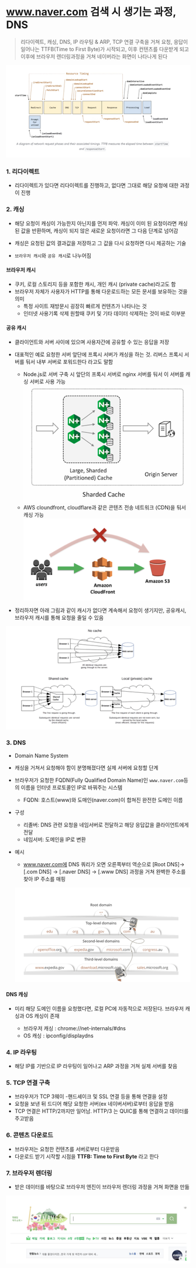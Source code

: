 # www.naver.com 검색 시 생기는 과정, DNS

> 리다이렉트, 캐싱, DNS, IP 라우팅 & ARP, TCP 연결 구축을 거쳐 요청, 응답이 일어나는 TTFB(Time to First Byte)가 시작되고, 이후 컨텐츠를 다운받게 되고 이후에 브라우저 렌더링과정을 거쳐 네이버라는 화면이 나타나게 된다

![Alt text](image.png)

### 1. 리다이렉트

- 리다이렉트가 있다면 리다이렉트를 진행하고, 없다면 그대로 해당 요청에 대한 과정이 진행

### 2. 캐싱

- 해당 요청이 캐싱이 가능한지 아닌지를 먼저 파악. 캐싱이 이미 된 요청이라면 캐싱된 값을 반환하며, 캐싱이 되지 않은 새로운 요청이라면 그 다음 단계로 넘어감

- 캐싱은 요청된 값의 결과값을 저장하고 그 값을 다시 요청하면 다시 제공하는 기술
- `브라우저 캐시`와 `공유 캐시`로 나누어짐

#### 브라우저 캐시

- 쿠키, 로컬 스토리지 등을 포함한 캐시, 개인 캐시 (private cache)라고도 함
- 브라우저 자체가 사용자가 HTTP를 통해 다운로드하는 모든 문서를 보유하는 것을 의미
  - 특정 사이트 재방문시 굉장히 빠르게 컨텐츠가 나타나는 것
  - 인터넷 사용기록 삭제 원할때 쿠키 및 기타 데이터 삭제하는 것이 바로 이부분

#### 공유 캐시

- 클라이언트와 서버 사이에 있으며 사용자간에 공유할 수 있는 응답을 저장

- 대표적인 예로 요청한 서버 앞단에 프록시 서버가 캐싱을 하는 것. 리버스 프록시 서버를 둬서 내부 서버로 포워드한다 라고도 말함

  - Node.js로 서버 구축 시 앞단의 프록시 서버로 nginx 서버를 둬서 이 서버를 캐싱 서버로 사용 가능
    ![Alt text](image-1.png)
  - AWS cloundfront, cloudflare과 같은 콘텐츠 전송 네트워크 (CDN)을 둬서 캐싱 가능
    ![Alt text](image-2.png)

- 정리하자면 아래 그림과 같이 캐시가 없다면 계속해서 요청이 생기지만, 공유캐시, 브라우저 캐시를 통해 요청을 줄일 수 있음

![Alt text](image-3.png)

### 3. DNS

- Domain Name System
- 캐싱을 거쳐서 요청해야 함이 분명해졌다면 실제 서버에 요청할 단계
- 브라우저가 요청한 FQDN(Fully Qualified Domain Name)인 `www.naver.com`등의 이름을 인터넷 프로토콜인 IP로 바꿔주는 시스템

  - FQDN: 호스트(www)와 도매인(naver.com)이 합쳐진 완전한 도메인 이름

- 구성

  - 리졸버: DNS 관련 요청을 네임서버로 전달하고 해당 응답값을 클라이언트에게 전달
  - 네임서버: 도메인을 IP로 변환

- 예시

  - www.naver.com에 DNS 쿼리가 오면 오른쪽부터 역순으로 [Root DNS]→ [.com DNS] → [.naver DNS] → [.www DNS] 과정을 거쳐 완벽한 주소를 찾아 IP 주소를 매핑

  ![Alt text](image-4.png)

#### DNS 캐싱

- 미리 해당 도메인 이름을 요청했다면, 로컬 PC에 자동적으로 저장된다. 브라우저 캐싱과 OS 캐싱이 존재

  - 브라우저 캐싱 : chrome://net-internals/#dns
  - OS 캐싱 : ipconfig/displaydns

### 4. IP 라우팅

- 해당 IP를 기반으로 IP 라우팅이 일어나고 ARP 과정을 거쳐 실제 서버를 찾음

### 5. TCP 연결 구축

- 브라우저가 TCP 3웨이 -핸드셰이크 및 SSL 연결 등을 통해 연결을 설정
- 요청을 보낸 뒤 드디어 해당 요청한 서버(ex 네이버서버)로부터 응답을 받음
- TCP 연결은 HTTP/2까지만 일어남. HTTP/3 는 QUIC를 통해 연결하고 데이터를 주고받음

### 6. 콘텐츠 다운로드

- 브라우저는 요청한 컨텐츠를 서버로부터 다운받음
- 다운로드 받기 시작할 시점을 **TTFB: Time to First Byte** 라고 한다

### 7. 브라우저 렌더링

- 받은 데이터를 바탕으로 브라우저 엔진이 브라우저 렌더링 과정을 거쳐 화면을 만듦

![Alt text](image-5.png)
